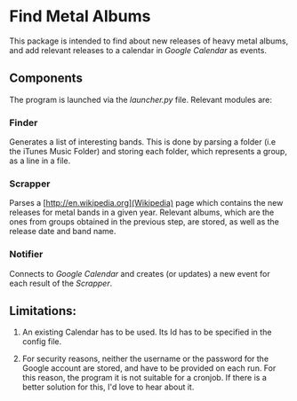 # Find Metal Albums

This package is intended to find about new releases of heavy metal
albums, and add relevant releases to a calendar in *Google Calendar*
as events.

## Components

The program is launched via the _launcher.py_ file. Relevant modules
are:

### Finder

Generates a list of interesting bands. This is done by parsing a
folder (i.e the iTunes Music Folder) and storing each folder, which
represents a group, as a line in a file.

### Scrapper

Parses a [http://en.wikipedia.org](Wikipedia) page which contains the
new releases for metal bands in a given year. Relevant albums, which
are the ones from groups obtained in the previous step, are stored, as
well as the release date and band name.

### Notifier

Connects to *Google Calendar* and creates (or updates) a new event for
each result of the _Scrapper_.

## Limitations:

1. An existing Calendar has to be used. Its Id has to be specified in
the config file.

2. For security reasons, neither the username or the password for the
Google account are stored, and have to be provided on each run. For
this reason, the program it is not suitable for a cronjob. If there is
a better solution for this, I'd love to hear about it.


